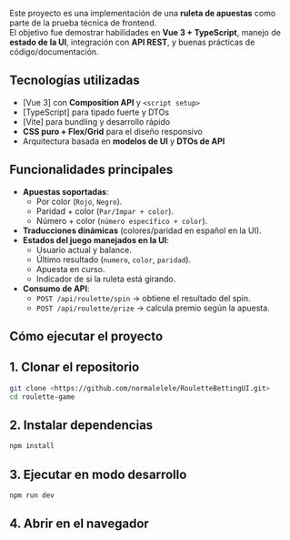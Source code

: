 Este proyecto es una implementación de una **ruleta de apuestas** como parte de la prueba técnica de frontend.  
El objetivo fue demostrar habilidades en **Vue 3 + TypeScript**, manejo de **estado de la UI**, integración con **API REST**, y buenas prácticas de código/documentación.

## Tecnologías utilizadas

- [Vue 3] con **Composition API** y `<script setup>`
- [TypeScript] para tipado fuerte y DTOs
- [Vite] para bundling y desarrollo rápido
- **CSS puro + Flex/Grid** para el diseño responsivo
- Arquitectura basada en **modelos de UI** y **DTOs de API**

## Funcionalidades principales

- **Apuestas soportadas**:
  - Por color (`Rojo`, `Negro`).
  - Paridad + color (`Par/Impar + color`).
  - Número + color (`número específico + color`).
- **Traducciones dinámicas** (colores/paridad en español en la UI).
- **Estados del juego manejados en la UI**:
  - Usuario actual y balance.
  - Último resultado (`numero`, `color`, `paridad`).
  - Apuesta en curso.
  - Indicador de si la ruleta está girando.
- **Consumo de API**:
  - `POST /api/roulette/spin` → obtiene el resultado del spin.
  - `POST /api/roulette/prize` → calcula premio según la apuesta.

## Cómo ejecutar el proyecto

## 1. Clonar el repositorio
```bash
git clone <https://github.com/normalelele/RouletteBettingUI.git>
cd roulette-game
``` 

## 2. Instalar dependencias
```bash
npm install
``` 

## 3. Ejecutar en modo desarrollo
```bash
npm run dev
```

## 4. Abrir en el navegador
